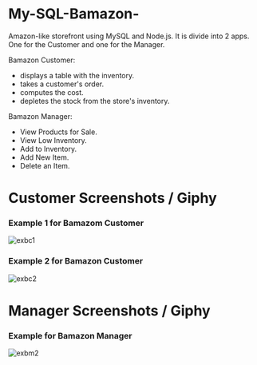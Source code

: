 # My-SQL-Bamazon-

Amazon-like storefront using MySQL and Node.js. It is divide into 2 apps. One for the Customer and one for the Manager. 

Bamazon Customer:
* displays a table with the inventory.
* takes a customer's order.
* computes the cost.
* depletes the stock from the store's inventory.

Bamazon Manager:
* View Products for Sale.
* View Low Inventory.
* Add to Inventory.
* Add New Item.
* Delete an Item.

# Customer Screenshots / Giphy
### Example 1 for Bamazom Customer
![exbc1](images/customer1.gif)

### Example 2 for Bamazon Customer
![exbc2](images/customer2.gif)


# Manager  Screenshots / Giphy
### Example for Bamazon Manager
![exbm2](images/manager2.gif)


